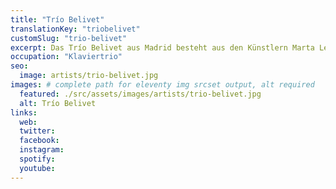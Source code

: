 ```yaml
---
title: "Trío Belivet"
translationKey: "triobelivet"
customSlug: "trio-belivet"
excerpt: Das Trío Belivet aus Madrid besteht aus den Künstlern Marta Leiva Egido am piano, Guillermo Santonja di Fonzo an der Violine und María Cadenas Rodríguez am Violonchelo
occupation: "Klaviertrio"
seo:
  image: artists/trio-belivet.jpg
images: # complete path for eleventy img srcset output, alt required
  featured: ./src/assets/images/artists/trio-belivet.jpg
  alt: Trío Belivet
links:
  web:
  twitter:
  facebook:
  instagram:
  spotify:
  youtube:
---
```

